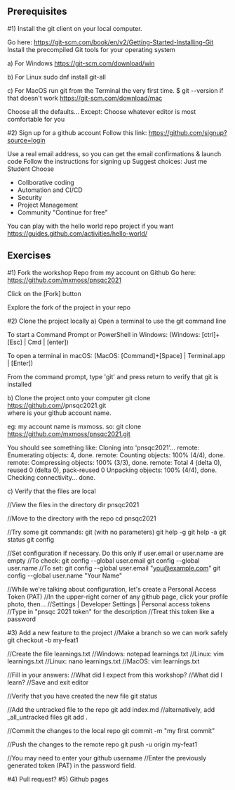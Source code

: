 Prerequisites
--------------
#1) Install the git client on your local computer.

Go here:
https://git-scm.com/book/en/v2/Getting-Started-Installing-Git
Install the precompiled Git tools for your operating system

a) For Windows 
  https://git-scm.com/download/win
  
b) For Linux
  sudo dnf install git-all
  
c) For MacOS
  run git from the Terminal the very first time.
  $ git --version
  if that doesn't work 
  https://git-scm.com/download/mac

Choose all the defaults...
Except: Choose whatever editor is most comfortable for you 

#2) Sign up for a github account
Follow this link:
https://github.com/signup?source=login

Use a real email address, so you can get the email confirmations & launch code
Follow the instructions for signing up 
Suggest choices:
  Just me
  Student
  Choose 
  - Collborative coding 
  - Automation and CI/CD
  - Security 
  - Project Management 
  - Community
"Continue for free" 

You can play with the hello world repo project if you want 
https://guides.github.com/activities/hello-world/


Exercises
--------------
#1) Fork the workshop Repo from my account on Github 
Go here:
https://github.com/mxmoss/pnsqc2021

Click on the [Fork] button

Explore the fork of the project in your repo 

#2) Clone the project locally
a) Open a terminal to use the git command line

To start a Command Prompt or PowerShell in Windows:
(Windows: [ctrl]+[Esc] | Cmd | [enter])  

To open a terminal in macOS:
(MacOS: [Command]+[Space] | Terminal.app | [Enter])

From the command prompt, type 'git' and press return to verify that git is installed

b) Clone the project onto your computer
git clone https://github.com/<yourgithub>/pnsqc2021.git  
where <yourgithub> is your github account name.

eg: my account name is mxmoss.
so: git clone https://github.com/mxmoss/pnsqc2021.git  

You should see something like:
  Cloning into 'pnsqc2021'...
  remote: Enumerating objects: 4, done.
  remote: Counting objects: 100% (4/4), done.
  remote: Compressing objects: 100% (3/3), done.
  remote: Total 4 (delta 0), reused 0 (delta 0), pack-reused 0
  Unpacking objects: 100% (4/4), done.
  Checking connectivity... done.

c) Verify that the files are local

//View the files in the directory
  dir pnsqc2021 

//Move to the directory with the repo
  cd pnsqc2021

//Try some git commands:
  git (with no parameters) 
  git help -g
  git help -a
  git status 
  git config 

//Set configuration if necessary. Do this only if user.email or user.name are empty
//To check:
  git config --global user.email
  git config --global user.name
//To set: 
  git config --global user.email "you@example.com"
  git config --global user.name "Your Name"
  
//While we're talking about configuration, let's create a Personal Access Token (PAT)
//In the upper-right corner of any github page, click your profile photo, then...
//Settings | Developer Settings | Personal access tokens 
//Type in "pnsqc 2021 token" for the description
//Treat this token like a password


#3) Add a new feature to the project
//Make a branch so we can work safely
git checkout -b my-feat1

//Create the file learnings.txt
//Windows: 
  notepad learnings.txt
//Linux: 
  vim learnings.txt
//Linux: nano learnings.txt
//MacOS: 
  vim learnings.txt

//Fill in your answers:
//What did I expect from this workshop? 
//What did I learn?
//Save and exit editor

//Verify that you have created the new file 
git status

//Add the untracked file to the repo
git add index.md 
//alternatively, add _all_untracked files 
git add .

//Commit the changes to the local repo 
git commit -m "my first commit"

//Push the changes to the remote repo
git push -u origin my-feat1

//You may need to enter your github username
//Enter the previously generated token (PAT) in the password field.

#4) Pull request?
#5) Github pages 

